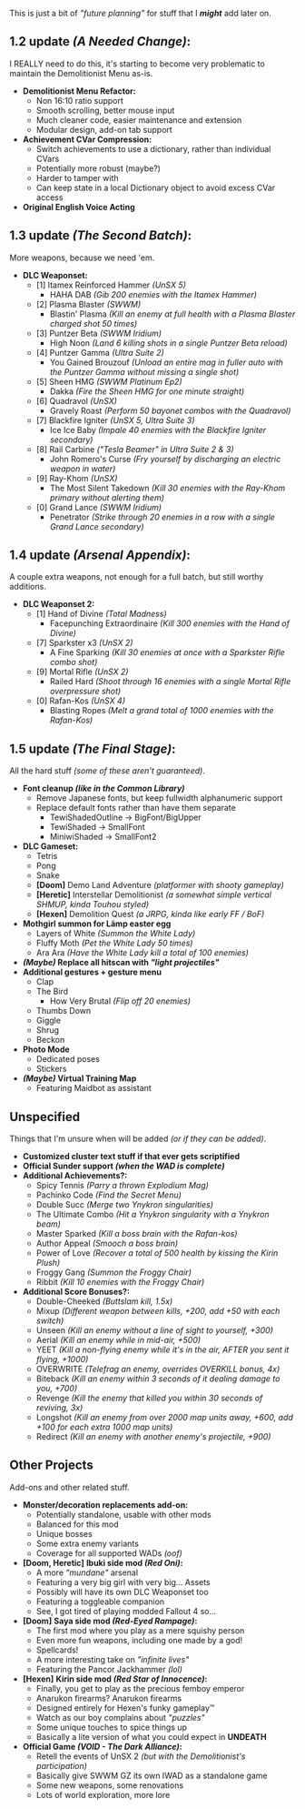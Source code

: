 This is just a bit of *"future planning"* for stuff that I ***might*** add later on.

## 1.2 update *(A Needed Change)*:

I REALLY need to do this, it's starting to become very problematic to maintain the Demolitionist Menu as-is.

* **Demolitionist Menu Refactor:**
  - Non 16:10 ratio support
  - Smooth scrolling, better mouse input
  - Much cleaner code, easier maintenance and extension
  - Modular design, add-on tab support
* **Achievement CVar Compression:**
  - Switch achievements to use a dictionary, rather than individual CVars
  - Potentially more robust (maybe?)
  - Harder to tamper with
  - Can keep state in a local Dictionary object to avoid excess CVar access
* **Original English Voice Acting**

## 1.3 update *(The Second Batch)*:

More weapons, because we need 'em.

* **DLC Weaponset:**
  - [1] Itamex Reinforced Hammer *(UnSX 5)*
    - HAHA DAB *(Gib 200 enemies with the Itamex Hammer)*
  - [2] Plasma Blaster *(SWWM)*
    - Blastin' Plasma *(Kill an enemy at full health with a Plasma Blaster charged shot 50 times)*
  - [3] Puntzer Beta *(SWWM Iridium)*
    - High Noon *(Land 6 killing shots in a single Puntzer Beta reload)*
  - [4] Puntzer Gamma *(Ultra Suite 2)*
    - You Gained Brouzouf *(Unload an entire mag in fuller auto with the Puntzer Gamma without missing a single shot)*
  - [5] Sheen HMG *(SWWM Platinum Ep2)*
    - Dakka *(Fire the Sheen HMG for one minute straight)*
  - [6] Quadravol *(UnSX)*
    - Gravely Roast *(Perform 50 bayonet combos with the Quadravol)*
  - [7] Blackfire Igniter *(UnSX 5, Ultra Suite 3)*
    - Ice Ice Baby *(Impale 40 enemies with the Blackfire Igniter secondary)*
  - [8] Rail Carbine *("Tesla Beamer" in Ultra Suite 2 & 3)*
    - John Romero's Curse *(Fry yourself by discharging an electric weapon in water)*
  - [9] Ray-Khom *(UnSX)*
    - The Most Silent Takedown *(Kill 30 enemies with the Ray-Khom primary without alerting them)*
  - [0] Grand Lance *(SWWM Iridium)*
    - Penetrator *(Strike through 20 enemies in a row with a single Grand Lance secondary)*

## 1.4 update *(Arsenal Appendix)*:

A couple extra weapons, not enough for a full batch, but still worthy additions.

* **DLC Weaponset 2:**
  - [1] Hand of Divine *(Total Madness)*
    - Facepunching Extraordinaire *(Kill 300 enemies with the Hand of Divine)*
  - [7] Sparkster x3 *(UnSX 2)*
    - A Fine Sparking *(Kill 30 enemies at once with a Sparkster Rifle combo shot)*
  - [9] Mortal Rifle *(UnSX 2)*
    - Railed Hard *(Shoot through 16 enemies with a single Mortal Rifle overpressure shot)*
  - [0] Rafan-Kos *(UnSX 4)*
    - Blasting Ropes *(Melt a grand total of 1000 enemies with the Rafan-Kos)*

## 1.5 update *(The Final Stage)*:

All the hard stuff *(some of these aren't guaranteed)*.

* **Font cleanup *(like in the Common Library)***
  - Remove Japanese fonts, but keep fullwidth alphanumeric support
  - Replace default fonts rather than have them separate
    - TewiShadedOutline → BigFont/BigUpper
    - TewiShaded → SmallFont
    - MiniwiShaded → SmallFont2
* **DLC Gameset:**
  - Tetris
  - Pong
  - Snake
  - **[Doom]** Demo Land Adventure *(platformer with shooty gameplay)*
  - **[Heretic]** Interstellar Demolitionist *(a somewhat simple vertical SHMUP, kinda Touhou styled)*
  - **[Hexen]** Demolition Quest *(a JRPG, kinda like early FF / BoF)*
* **Mothgirl summon for Lämp easter egg**
  - Layers of White *(Summon the White Lady)*
  - Fluffy Moth *(Pet the White Lady 50 times)*
  - Ara Ara *(Have the White Lady kill a total of 100 enemies)*
* ***(Maybe)* Replace all hitscan with *"light projectiles"***
* **Additional gestures + gesture menu**
  - Clap
  - The Bird
    - How Very Brutal *(Flip off 20 enemies)*
  - Thumbs Down
  - Giggle
  - Shrug
  - Beckon
* **Photo Mode**
  - Dedicated poses
  - Stickers
* ***(Maybe)* Virtual Training Map**
  - Featuring Maidbot as assistant

## Unspecified

Things that I'm unsure when will be added *(or if they can be added)*.

* **Customized cluster text stuff if that ever gets scriptified**
* **Official Sunder support *(when the WAD is complete)***
* **Additional Achievements?:**
  - Spicy Tennis *(Parry a thrown Explodium Mag)*
  - Pachinko Code *(Find the Secret Menu)*
  - Double Succ *(Merge two Ynykron singularities)*
  - The Ultimate Combo *(Hit a Ynykron singularity with a Ynykron beam)*
  - Master Sparked *(Kill a boss brain with the Rafan-kos)*
  - Author Appeal *(Smooch a boss brain)*
  - Power of Love *(Recover a total of 500 health by kissing the Kirin Plush)*
  - Froggy Gang *(Summon the Froggy Chair)*
  - Ribbit *(Kill 10 enemies with the Froggy Chair)*
* **Additional Score Bonuses?:**
  - Double-Cheeked *(Buttslam kill, 1.5x)*
  - Mixup *(Different weapon between kills, +200, add +50 with each switch)*
  - Unseen *(Kill an enemy without a line of sight to yourself, +300)*
  - Aerial *(Kill an enemy while in mid-air, +500)*
  - YEET *(Kill a non-flying enemy while it's in the air, AFTER you sent it flying, +1000)*
  - OVERWRITE *(Telefrag an enemy, overrides OVERKILL bonus, 4x)*
  - Biteback *(Kill an enemy within 3 seconds of it dealing damage to you, +700)*
  - Revenge *(Kill the enemy that killed you within 30 seconds of reviving, 3x)*
  - Longshot *(Kill an enemy from over 2000 map units away, +600, add +100 for each extra 1000 map units)*
  - Redirect *(Kill an enemy with another enemy's projectile, +900)*

## Other Projects

Add-ons and other related stuff.

* **Monster/decoration replacements add-on:**
  - Potentially standalone, usable with other mods
  - Balanced for this mod
  - Unique bosses
  - Some extra enemy variants
  - Coverage for all supported WADs *(oof)*
* **[Doom, Heretic]** **Ibuki side mod *(Red Oni)*:**
  - A more *"mundane"* arsenal
  - Featuring a very big girl with very big... Assets
  - Possibly will have its own DLC Weaponset too
  - Featuring a toggleable companion
  - See, I got tired of playing modded Fallout 4 so...
* **[Doom]** **Saya side mod *(Red-Eyed Rampage)*:**
  - The first mod where you play as a mere squishy person
  - Even more fun weapons, including one made by a god!
  - Spellcards!
  - A more interesting take on *"infinite lives"*
  - Featuring the Pancor Jackhammer *(lol)*
* **[Hexen]** **Kirin side mod *(Red Star of Innocence)*:**
  - Finally, you get to play as the precious femboy emperor
  - Anarukon firearms? Anarukon firearms
  - Designed entirely for Hexen's funky gameplay™
  - Watch as our boy complains about *"puzzles"*
  - Some unique touches to spice things up
  - Basically a lite version of what you could expect in **UNDEATH**
* **Official Game *(VOID - The Dark Alliance)*:**
  - Retell the events of UnSX 2 *(but with the Demolitionist's participation)*
  - Basically give SWWM GZ its own IWAD as a standalone game
  - Some new weapons, some renovations
  - Lots of world exploration, more lore